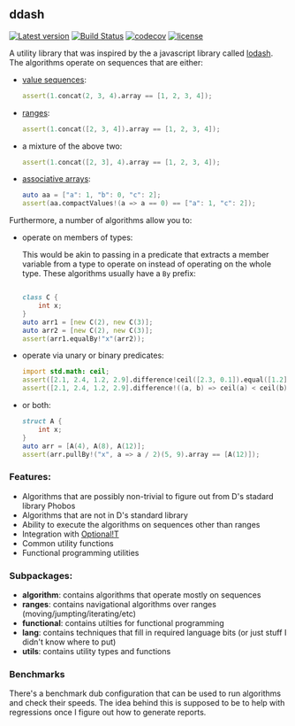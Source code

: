 

## ddash

[![Latest version](https://img.shields.io/dub/v/ddash.svg)](https://code.dlang.org/packages/ddash) [![Build Status](https://travis-ci.org/aliak00/ddash.svg?branch=master)](https://travis-ci.org/aliak00/ddash) [![codecov](https://codecov.io/gh/aliak00/ddash/branch/master/graph/badge.svg)](https://codecov.io/gh/aliak00/ddash) [![license](https://img.shields.io/github/license/aliak00/ddash.svg)](https://github.com/aliak00/ddash/blob/master/LICENSE)

A utility library that was inspired by the a javascript library called [lodash](https://lodash.com/). The algorithms operate on sequences that are either:

 * [value sequences](https://dlang.org/spec/template.html#variadic-templates):
    ```d
    assert(1.concat(2, 3, 4).array == [1, 2, 3, 4]);
    ```
* [ranges](https://dlang.org/phobos/std_range_primitives.html):
    ```d
    assert(1.concat([2, 3, 4]).array == [1, 2, 3, 4]);
    ```
* a mixture of the above two:
    ```d
    assert(1.concat([2, 3], 4).array == [1, 2, 3, 4]);
    ```
* [associative arrays](https://dlang.org/spec/hash-map.html):
    ```d
    auto aa = ["a": 1, "b": 0, "c": 2];
    assert(aa.compactValues!(a => a == 0) == ["a": 1, "c": 2]);
    ```

Furthermore, a number of algorithms allow you to:

* operate on members of types:

    This would be akin to passing in a predicate that extracts a member variable from a type to operate on instead of operating on the whole type. These algorithms usually have a `By` prefix:
    ```d

    class C {
        int x;
    }
    auto arr1 = [new C(2), new C(3)];
    auto arr2 = [new C(2), new C(3)];
    assert(arr1.equalBy!"x"(arr2));
    ```
* operate via unary or binary predicates:
    ```d
    import std.math: ceil;
    assert([2.1, 2.4, 1.2, 2.9].difference!ceil([2.3, 0.1]).equal([1.2]));
    assert([2.1, 2.4, 1.2, 2.9].difference!((a, b) => ceil(a) < ceil(b))([2.3, 3.4]).equal([1.2]));
    ```
* or both:
    ```d
    struct A {
        int x;
    }
    auto arr = [A(4), A(8), A(12)];
    assert(arr.pullBy!("x", a => a / 2)(5, 9).array == [A(12)]);
    ```

### Features:
* Algorithms that are possibly non-trivial to figure out from D's stadard library Phobos
* Algorithms that are not in D's standard library
* Ability to execute the algorithms on sequences other than ranges
* Integration with [Optional!T](https://github.com/aliak00/optional)
* Common utility functions
* Functional programming utilities

### Subpackages:

* **algorithm**: contains algorithms that operate mostly on sequences
* **ranges**: contains navigational algorithms over ranges (moving/jumpting/iterating/etc)
* **functional**: contains utilties for functional programming
* **lang**: contains techniques that fill in required language bits (or just stuff I didn't know where to put)
* **utils**: contains utility types and functions

### Benchmarks

There's a benchmark dub configuration that can be used to run algorithms and check their speeds. The idea behind this is supposed to be to help with regressions once I figure out how to generate reports.
